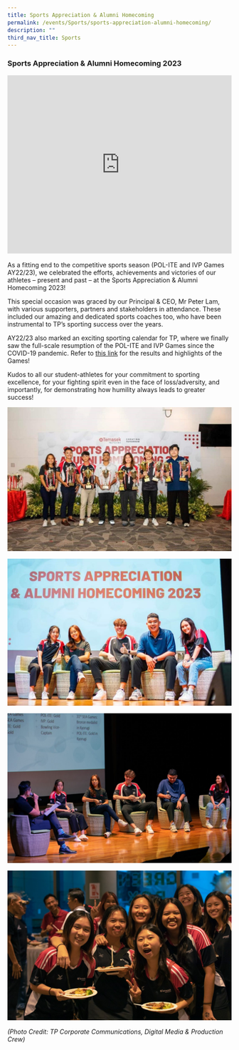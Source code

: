 ```yaml
---
title: Sports Appreciation & Alumni Homecoming
permalink: /events/Sports/sports-appreciation-alumni-homecoming/
description: ""
third_nav_title: Sports
---
```

### Sports Appreciation & Alumni Homecoming 2023

<iframe width="100%" height="400" src="https://www.youtube.com/embed/23yFE9kcoqE" title="YouTube video player" frameborder="0" allow="accelerometer; autoplay; clipboard-write; encrypted-media; gyroscope; picture-in-picture; web-share" allowfullscreen></iframe>

As a fitting end to the competitive sports season (POL-ITE and IVP Games AY22/23), we celebrated the efforts, achievements and victories of our athletes – present and past – at the Sports Appreciation & Alumni Homecoming 2023! 

This special occasion was graced by our Principal & CEO, Mr Peter Lam, with various supporters, partners and stakeholders in attendance. These included our amazing and dedicated sports coaches too, who have been instrumental to TP’s sporting success over the years.
 
AY22/23 also marked an exciting sporting calendar for TP, where we finally saw the full-scale resumption of the POL-ITE and IVP Games since the COVID-19 pandemic. Refer to [this link](/events/sports/polite-ivp/) for the results and highlights of the Games!
 
Kudos to all our student-athletes for your commitment to sporting excellence, for your fighting spirit even in the face of loss/adversity, and importantly, for demonstrating how humility always leads to greater success!

![](images/Events/Sports/SAAH_1.jpg)

![](images/Events/Sports/SAAH_2.jpg)

![](images/Events/Sports/SAAH_3.jpg)

![](images/Events/Sports/SAAH_4.jpg)

*(Photo Credit: TP Corporate Communications, Digital Media & Production Crew)*